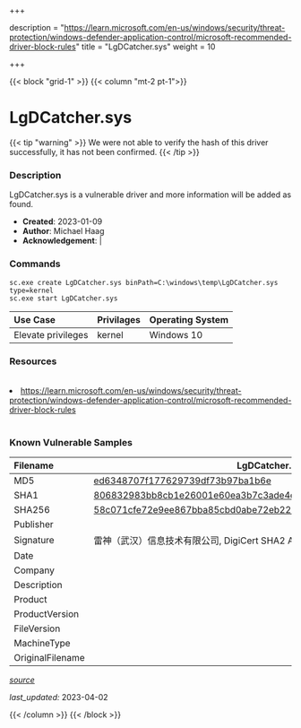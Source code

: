 +++

description = "https://learn.microsoft.com/en-us/windows/security/threat-protection/windows-defender-application-control/microsoft-recommended-driver-block-rules"
title = "LgDCatcher.sys"
weight = 10

+++


{{< block "grid-1" >}}
{{< column "mt-2 pt-1">}}


# LgDCatcher.sys 


{{< tip "warning" >}}
We were not able to verify the hash of this driver successfully, it has not been confirmed.
{{< /tip >}}


### Description

LgDCatcher.sys is a vulnerable driver and more information will be added as found.

- **Created**: 2023-01-09
- **Author**: Michael Haag
- **Acknowledgement**:  | [](https://twitter.com/)

### Commands

```
sc.exe create LgDCatcher.sys binPath=C:\windows\temp\LgDCatcher.sys type=kernel
sc.exe start LgDCatcher.sys
```

| Use Case | Privilages | Operating System | 
|:---- | ---- | ---- |
| Elevate privileges | kernel | Windows 10 |

### Resources
<br>
<li><a href=" https://learn.microsoft.com/en-us/windows/security/threat-protection/windows-defender-application-control/microsoft-recommended-driver-block-rules"> https://learn.microsoft.com/en-us/windows/security/threat-protection/windows-defender-application-control/microsoft-recommended-driver-block-rules</a></li>
<br>

### Known Vulnerable Samples

| Filename | LgDCatcher.sys |
|:---- | ---- | 
| MD5 | <a href="https://www.virustotal.com/gui/file/ed6348707f177629739df73b97ba1b6e">ed6348707f177629739df73b97ba1b6e</a> |
| SHA1 | <a href="https://www.virustotal.com/gui/file/806832983bb8cb1e26001e60ea3b7c3ade4d3471">806832983bb8cb1e26001e60ea3b7c3ade4d3471</a> |
| SHA256 | <a href="https://www.virustotal.com/gui/file/58c071cfe72e9ee867bba85cbd0abe72eb223d27978d6f0650d0103553839b59">58c071cfe72e9ee867bba85cbd0abe72eb223d27978d6f0650d0103553839b59</a> |
| Publisher |  |
| Signature | 雷神（武汉）信息技术有限公司, DigiCert SHA2 Assured ID Code Signing CA, DigiCert   |
| Date |  |
| Company |  |
| Description |  |
| Product |  |
| ProductVersion |  |
| FileVersion |  |
| MachineType |  |
| OriginalFilename |  |



[*source*](https://github.com/magicsword-io/LOLDrivers/tree/main/yaml/lgdcatcher.sys.yml)

*last_updated:* 2023-04-02








{{< /column >}}
{{< /block >}}
